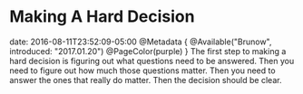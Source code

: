 # Making A Hard Decision
date: 2016-08-11T23:52:09-05:00
@Metadata {
  @Available("Brunow", introduced: "2017.01.20")
  @PageColor(purple)
}
The first step to making a hard decision is figuring out what questions need to be answered. Then you need to figure out how much those questions matter. Then you need to answer the ones that really do matter. Then the decision should be clear.

